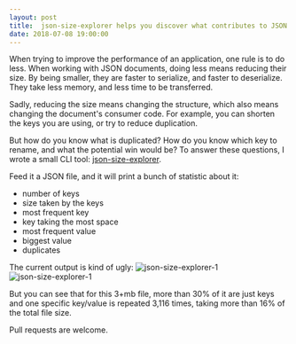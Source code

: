 ```yaml
---
layout: post
title:  json-size-explorer helps you discover what contributes to JSON document size
date: 2018-07-08 19:00:00
---
```


When trying to improve the performance of an application, one rule is to do less.
When working with JSON documents, doing less means reducing their size. By being smaller, they are faster to serialize, and faster to deserialize. They take less memory, and less time to be transferred.

Sadly, reducing the size means changing the structure, which also means changing the document's consumer code. 
For example, you can shorten the keys you are using, or try to reduce duplication.

But how do you know what is duplicated? How do you know which key to rename, and what the potential win would be? To answer these questions, I wrote a small CLI tool: [json-size-explorer](json-size-explorer).

Feed it a JSON file, and it will print a bunch of statistic about it:

- number of keys
- size taken by the keys
- most frequent key
- key taking the most space
- most frequent value
- biggest value
- duplicates

The current output is kind of ugly:
![json-size-explorer-1](/img/2018-07-08/json-size-explorer-1.png)
![json-size-explorer-1](/img/2018-07-08/json-size-explorer-2.png)

But you can see that for this 3+mb file, more than 30% of it are just keys and one specific key/value is repeated 3,116 times, taking more than 16% of the total file size.

Pull requests are welcome.
